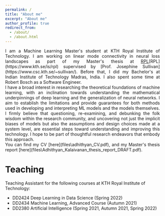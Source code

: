 ```yaml
---
permalink: /
title: "About me"
excerpt: "About me"
author_profile: true
redirect_from: 
  - /about/
  - /about.html
---
```

<div style="text-align: justify;">
I am a Machine Learning Master's student at KTH Royal Institute of Technology. I am working on linear mode connectivity in neural loss landscapes as part of my Master's thesis at <a href="https://www.kth.se/is/rpl">RPL</a>[RPL](https://www.kth.se/is/rpl) supervised by [Prof. Josephine Sullivan](https://www.csc.kth.se/~sullivan/). Before that, I did my Bachelor's at Indian Institute of Technology Madras, India. I also spent some time at Robert Bosch as a Software Engineer.
</div>

<div style="text-align: justify;">
I have a broad interest in researching the theoretical foundations of machine learning, with an inclination towards understanding the mathematical underpinnings of deep learning and the generalization of neural networks. I aim to establish the limitations and provide guarantees for both methods used in developing and interpreting ML models and the models themselves. I firmly believe that questioning, re-examining, and debunking the folk wisdom within the research community, and uncovering not just the implicit biases of models but also the assumptions and design choices made at a system level, are essential steps toward understanding and improving this technology. I hope to be part of thoughtful research endeavors that embody this approach.
</div>

<div style="text-align: justify;">
You can find my CV [here](files\adhithyan_CV.pdf), and my Master's thesis report [here](files\Adhithyan_Kalaivanan_thesis_report_DRAFT.pdf).
</div>

Teaching
======
Teaching Assistant for the following courses at KTH Royal Institute of Technology:
  * DD2424 Deep Learning in Data Science (Spring 2022)
  * DD2434 Machine Learning, Advanced Course (Autumn 2021)
  * DD2380 Artificial Intelligence (Spring 2021, Autumn 2021, Spring 2022)